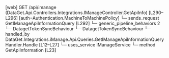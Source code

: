 [web] GET /api/imanage  (DataGet.Api.Controllers.Integrations.IManageController.GetApiInfo)  [L290–L296] [auth=Authentication.MachineToMachinePolicy]
  └─ sends_request GetIManageApiInformationQuery [L292]
    └─ generic_pipeline_behaviors 2
      └─ DatagetTokenSyncBehaviour
      └─ DatagetTokenSyncBehaviour
    └─ handled_by DataGet.Integrations.iManage.Api.Queries.GetIManageApiInformationQueryHandler.Handle [L12–L27]
      └─ uses_service IManageService
        └─ method GetApiInformation [L23]

